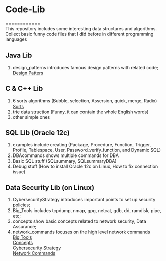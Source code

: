 # Code-Lib
============  
This repository includes some interesting data structures and algorithms.
Collect basic funny code files that I did before in different programming languages

Java Lib
--------
1. design_patterns introduces famous design patterns with related code;  
   [Design Patters](https://github.com/mndarren/Code-Lib/blob/master/java_lib/design_patterns.md)

C & C++ Lib
-------
1. 6 sorts algorithms (Bubble, selection, Assersion, quick, merge, Radix) [Sorts](https://github.com/mndarren/Code-Lib/blob/master/cpp_lib/sorting/Sort.h)
2. trie data struction (Funny, it can contain the whole English words)
3. other simple ones

SQL Lib (Oracle 12c)
--------------------
1. examples include creating (Package, Procedure, Function, Trigger, Profile, Tablespace, User, Password_verify_function, and Dynamic SQL)
2. DBAcommands shows multiple commands for DBA
3. Basic SQL stuff (SQLsummary, SQLsummaryDBA)
4. Debug stuff (How to install Oracle 12c on Linux, How to fix connection issue)

Data Security Lib (on Linux)
----------------------------
1. CybersecurityStrategy introduces important points to set up security policies;
2. Big_Tools includes tcpdump, nmap, gpg, netcat, gdb, dd, ramdisk, pipe, etc;
3. concepts show basic concepts related to network security, Data Assurance;
4. network_commands focuses on the high level network commands  
[Big Tools](https://github.com/mndarren/Code-Lib/blob/master/Data_Security_lib/Big_Tools.md)  
[Concepts](https://github.com/mndarren/Code-Lib/blob/master/Data_Security_lib/concepts.md)  
[Cybersecurity Strategy](https://github.com/mndarren/Code-Lib/blob/master/Data_Security_lib/CybersecurityStrategy.md)  
[Network Commands](https://github.com/mndarren/Code-Lib/blob/master/Data_Security_lib/network_commands.md)
